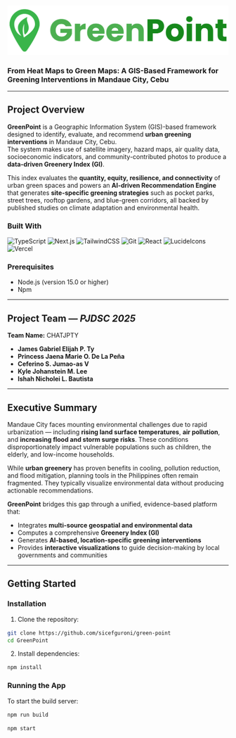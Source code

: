 ![GreenPoint Logo](public/images/logo/GreenPointWordLogo.png)
### From Heat Maps to Green Maps: A GIS-Based Framework for Greening Interventions in Mandaue City, Cebu  

---

## Project Overview  
**GreenPoint** is a Geographic Information System (GIS)-based framework designed to identify, evaluate, and recommend **urban greening interventions** in Mandaue City, Cebu.  
The system makes use of satellite imagery, hazard maps, air quality data, socioeconomic indicators, and community-contributed photos to produce a **data-driven Greenery Index (GI)**.  

This index evaluates the **quantity, equity, resilience, and connectivity** of urban green spaces and powers an **AI-driven Recommendation Engine** that generates **site-specific greening strategies** such as pocket parks, street trees, rooftop gardens, and blue-green corridors, all backed by published studies on climate adaptation and environmental health.

### Built With
![TypeScript](https://img.shields.io/badge/TypeScript-3178C6?style=for-the-badge&logo=typescript&logoColor=white)
![Next.js](https://img.shields.io/badge/Next.js-000000?style=for-the-badge&logo=nextdotjs&logoColor=white)
![TailwindCSS](https://img.shields.io/badge/Tailwind_CSS-38B2AC?style=for-the-badge&logo=tailwindcss&logoColor=white)
![Git](https://img.shields.io/badge/Git-F05032?style=for-the-badge&logo=git&logoColor=white)
![React](https://img.shields.io/badge/React-20232A?style=for-the-badge&logo=react&logoColor=61DAFB)
![LucideIcons](https://img.shields.io/badge/Lucide_Icons-18181B?logo=lucide&logoColor=white&style=flat)
![Vercel](https://img.shields.io/badge/Vercel-232323?logo=vercel&logoColor=white&style=flat)

### Prerequisites

- Node.js (version 15.0 or higher)
- Npm

---

## Project Team — *PJDSC 2025*  
**Team Name:** CHATJPTY  

- **James Gabriel Elijah P. Ty**  
- **Princess Jaena Marie O. De La Peña**  
- **Ceferino S. Jumao-as V**  
- **Kyle Johanstein M. Lee**  
- **Ishah Nicholei L. Bautista**  

---

## Executive Summary  
Mandaue City faces mounting environmental challenges due to rapid urbanization — including **rising land surface temperatures**, **air pollution**, and **increasing flood and storm surge risks**. These conditions disproportionately impact vulnerable populations such as children, the elderly, and low-income households.

While **urban greenery** has proven benefits in cooling, pollution reduction, and flood mitigation, planning tools in the Philippines often remain fragmented. They typically visualize environmental data without producing actionable recommendations.

**GreenPoint** bridges this gap through a unified, evidence-based platform that:
- Integrates **multi-source geospatial and environmental data**  
- Computes a comprehensive **Greenery Index (GI)**  
- Generates **AI-based, location-specific greening interventions**  
- Provides **interactive visualizations** to guide decision-making by local governments and communities

---

## Getting Started 

### Installation

1. Clone the repository:
```sh
git clone https://github.com/sicefguroni/green-point
cd GreenPoint
```

2. Install dependencies: 
```sh
npm install
```

### Running the App
To start the build server:
```sh
npm run build
```
```sh
npm start
```
